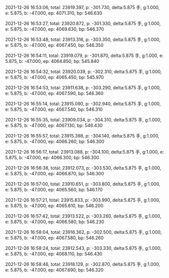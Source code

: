 2021-12-26 16:53:06, total: 23919.397, p: -301.730, delta:5.875 手, g:1.000, e: 5.875, b: -47.000, ep: 4071.310, bp: 546.630

2021-12-26 16:53:27, total: 23920.872, p: -301.330, delta:5.875 手, g:1.000, e: 5.875, b: -47.000, ep: 4069.630, bp: 546.370

2021-12-26 16:53:48, total: 23913.316, p: -303.350, delta:5.875 手, g:1.000, e: 5.875, b: -47.000, ep: 4067.450, bp: 546.350

2021-12-26 16:54:11, total: 23919.079, p: -301.870, delta:5.875 手, g:1.000, e: 5.875, b: -47.000, ep: 4064.850, bp: 545.840

2021-12-26 16:54:32, total: 23920.039, p: -302.310, delta:5.875 手, g:1.000, e: 5.875, b: -47.000, ep: 4065.450, bp: 545.970

2021-12-26 16:54:53, total: 23911.638, p: -303.290, delta:5.875 手, g:1.000, e: 5.875, b: -47.000, ep: 4067.590, bp: 546.360

2021-12-26 16:55:14, total: 23915.090, p: -302.940, delta:5.875 手, g:1.000, e: 5.875, b: -47.000, ep: 4067.540, bp: 546.310

2021-12-26 16:55:35, total: 23909.034, p: -304.310, delta:5.875 手, g:1.000, e: 5.875, b: -47.000, ep: 4067.130, bp: 546.430

2021-12-26 16:55:57, total: 23915.398, p: -304.140, delta:5.875 手, g:1.000, e: 5.875, b: -47.000, ep: 4066.260, bp: 546.300

2021-12-26 16:56:17, total: 23913.088, p: -304.100, delta:5.875 手, g:1.000, e: 5.875, b: -47.000, ep: 4066.300, bp: 546.300

2021-12-26 16:56:38, total: 23912.073, p: -303.530, delta:5.875 手, g:1.000, e: 5.875, b: -47.000, ep: 4066.870, bp: 546.300

2021-12-26 16:57:00, total: 23910.651, p: -303.800, delta:5.875 手, g:1.000, e: 5.875, b: -47.000, ep: 4065.560, bp: 546.170

2021-12-26 16:57:21, total: 23915.833, p: -303.990, delta:5.875 手, g:1.000, e: 5.875, b: -47.000, ep: 4065.610, bp: 546.200

2021-12-26 16:57:42, total: 23913.522, p: -303.260, delta:5.875 手, g:1.000, e: 5.875, b: -47.000, ep: 4066.580, bp: 546.230

2021-12-26 16:58:04, total: 23916.362, p: -302.500, delta:5.875 手, g:1.000, e: 5.875, b: -47.000, ep: 4067.580, bp: 546.260

2021-12-26 16:58:24, total: 23912.543, p: -303.330, delta:5.875 手, g:1.000, e: 5.875, b: -47.000, ep: 4068.110, bp: 546.430

2021-12-26 16:58:46, total: 23918.129, p: -302.870, delta:5.875 手, g:1.000, e: 5.875, b: -47.000, ep: 4067.690, bp: 546.320